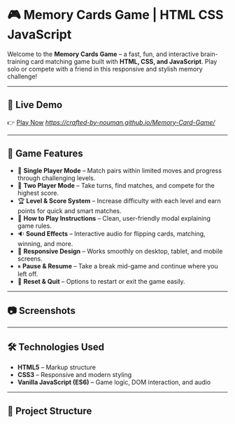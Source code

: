 # 🎮 Memory Cards Game | HTML CSS JavaScript

Welcome to the **Memory Cards Game** – a fast, fun, and interactive brain-training card matching game built with **HTML, CSS, and JavaScript**. Play solo or compete with a friend in this responsive and stylish memory challenge!

---

## 🚀 Live Demo

👉 [Play Now](#) _https://crafted-by-nouman.github.io/Memory-Card-Game/_

---

## 🧠 Game Features

- 🧍 **Single Player Mode** – Match pairs within limited moves and progress through challenging levels.
- 👥 **Two Player Mode** – Take turns, find matches, and compete for the highest score.
- 🏆 **Level & Score System** – Increase difficulty with each level and earn points for quick and smart matches.
- 🧾 **How to Play Instructions** – Clean, user-friendly modal explaining game rules.
- 🔉 **Sound Effects** – Interactive audio for flipping cards, matching, winning, and more.
- 📱 **Responsive Design** – Works smoothly on desktop, tablet, and mobile screens.
- ⏸ **Pause & Resume** – Take a break mid-game and continue where you left off.
- 🧼 **Reset & Quit** – Options to restart or exit the game easily.

---

## 📷 Screenshots

<!-- > _(You can add images here)_  
> ![Memory Game Screenshot](./screenshots/homepage.png) -->

---

## 🛠 Technologies Used

- **HTML5** – Markup structure
- **CSS3** – Responsive and modern styling
- **Vanilla JavaScript (ES6)** – Game logic, DOM interaction, and audio

---

## 📂 Project Structure

